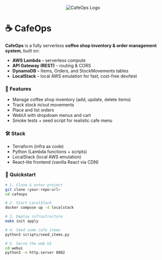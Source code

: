 <p align="center">
  <img src="https://img.shields.io/badge/☕-CafeOps-brown?style=for-the-badge" alt="CafeOps Logo"/>
</p>

# ☕ CafeOps

**CafeOps** is a fully serverless **coffee shop inventory & order management system**, built on:

- **AWS Lambda** – serverless compute  
- **API Gateway (REST)** – routing & CORS  
- **DynamoDB** – Items, Orders, and StockMovements tables  
- **LocalStack** – local AWS emulation for fast, cost-free dev/test  

### 🌟 Features
- Manage coffee shop inventory (add, update, delete items)
- Track stock in/out movements
- Place and list orders
- WebUI with dropdown menus and cart
- Smoke tests + seed script for realistic cafe menu

### 🛠️ Stack
- Terraform (infra as code)
- Python (Lambda functions + scripts)
- LocalStack (local AWS emulation)
- React-lite frontend (vanilla React via CDN)

### 🚀 Quickstart
```bash
# 1. Clone & enter project
git clone <your-repo-url>
cd cafeops

# 2. Start LocalStack
docker compose up -d localstack

# 3. Deploy infrastructure
make init apply

# 4. Seed some cafe items
python3 scripts/seed_items.py

# 5. Serve the web UI
cd webui
python3 -m http.server 8082

